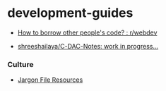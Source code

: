 # development-guides

- [How to borrow other people's code? : r/webdev](https://www.reddit.com/r/webdev/comments/114hzx6/how_to_borrow_other_peoples_code/)

- [shreeshailaya/C-DAC-Notes: work in progress...](https://github.com/shreeshailaya/C-DAC-Notes)

### Culture

- [Jargon File Resources](http://catb.org/jargon/)

